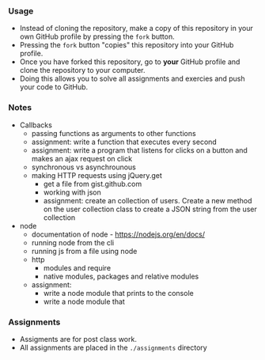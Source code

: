### Usage
  - Instead of cloning the repository, make a copy of this repository in your own GitHub profile by pressing the `fork` button.
  - Pressing the `fork` button "copies" this repository into your GitHub profile.
  - Once you have forked this repository, go to **your** GitHub profile and clone the repository to your computer.
  - Doing this allows you to solve all assignments and exercies and push your code to GitHub.

### Notes
- Callbacks
  - passing functions as arguments to other functions
  - assignment: write a function that executes every second
  - assignment: write a program that listens for clicks on a button and makes an ajax request on click
  - synchronous vs asynchrounous
  - making HTTP requests using jQuery.get
    - get a file from gist.github.com
    - working with json
    - assignment: create an collection of users. Create a new method on the user collection class to create a JSON string from the user collection
- node
  - documentation of node - https://nodejs.org/en/docs/
  - running node from the cli
  - running js from a file using node
  - http
    - modules and require
    - native modules, packages and relative modules
  - assignment:
    - write a node module that prints to the console
    - write a node module that


### Assignments
  - Assigments are for post class work.
  - All assignments are placed in the `./assignments` directory